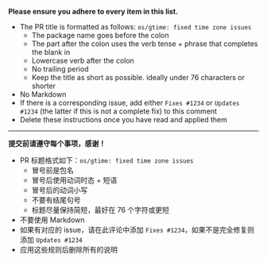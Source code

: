 **Please ensure you adhere to every item in this list.**

+ The PR title is formatted as follows: `os/gtime: fixed time zone issues`
  + The package name goes before the colon
  + The part after the colon uses the verb tense + phrase that completes the blank in
  + Lowercase verb after the colon
  + No trailing period
  + Keep the title as short as possible. ideally under 76 characters or shorter
+ No Markdown
+ If there is a corresponding issue, add either `Fixes #1234` or `Updates #1234`
  (the latter if this is not a complete fix) to this comment
+ Delete these instructions once you have read and applied them

-------

**提交前请遵守每个事项，感谢！**
+ PR 标题格式如下：`os/gtime: fixed time zone issues`
  + 冒号前是包名
  + 冒号后使用动词时态 + 短语
  + 冒号后的动词小写
  + 不要有结尾句号
  + 标题尽量保持简短，最好在 76 个字符或更短
+ 不要使用 Markdown
+ 如果有对应的 issue，请在此评论中添加 `Fixes #1234`，如果不是完全修复则添加 `Updates #1234`
+ 应用这些规则后删除所有的说明